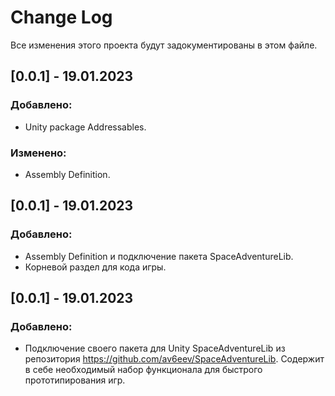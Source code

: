 # Change Log
Все изменения этого проекта будут задокументированы в этом файле.

## [0.0.1] - 19.01.2023
### Добавлено:
* Unity package Addressables.
### Изменено:
* Assembly Definition.

## [0.0.1] - 19.01.2023
### Добавлено:
* Assembly Definition и подключение пакета SpaceAdventureLib.
* Корневой раздел для кода игры.

## [0.0.1] - 19.01.2023
### Добавлено:
* Подключение своего пакета для Unity SpaceAdventureLib из репозитория https://github.com/av6eev/SpaceAdventureLib. Содержит в себе необходимый набор функционала для быстрого прототипирования игр.